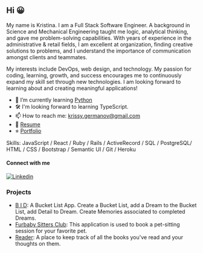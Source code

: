 ## Hi 😀

My name is Kristina. I am a Full Stack Software Engineer. A background in Science and Mechanical Engineering taught me logic, analytical thinking, and gave me problem-solving capabilities. With years of experience in the administrative & retail fields, I am excellent at organization, finding creative solutions to problems, and I understand the importance of communication amongst clients and teammates.

My interests include DevOps, web design, and technology. My passion for coding, learning, growth, and success encourages me to continuously expand my skill set through new technologies. I am looking forward to learning about and creating meaningful applications!

- 🌱 I’m currently learning [Python](https://www.udemy.com/courses/search/?src=ukw&q=pyhton)
- 🛠 I'm looking forward to learning TypeScript.
- 📫 How to reach me: krissy.germanov@gmail.com
- 📝 [Resume](https://drive.google.com/file/d/1X2lBRerNSmJQDUOArG_SXxBczQ2R7QwJ/view?usp=sharing)
- ⭐︎ [Portfolio](https://peru-portfolio.herokuapp.com/)


Skills: JavaScript / React / Ruby / Rails / ActiveRecord / SQL / PostgreSQL/ HTML / CSS / Bootstrap / Semantic UI / Git / Heroku 



#### Connect with me
<a href="https://www.linkedin.com/in/kristina-peru/">
  <img
    alt="Linkedin"
    src="https://img.shields.io/badge/LinkedIn-0077B5?style=for-the-badge&logo=linkedin&logoColor=white"
  />
</a>

### Projects
- [B I D](https://github.com/krisperu/BID): A Bucket List App. Create a Bucket List, add a Dream to the Bucket List, add Detail to Dream. Create Memories associated to completed Dreams.
- [Furbaby Sitters Club](https://github.com/8eth/furbaby_sitters_club): This application is used to book a pet-sitting session for your favorite pet.
- [Reader](https://github.com/krisperu/Reader): A place to keep track of all the books you've read and your thoughts on them.

